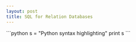 ```yaml
---
layout: post
title: SQL for Relation Databases
---
```

<div class="my-awesome-div-class">
    <div class="copy-code-button">
    </div>
```python
s = "Python syntax highlighting"
print s
```
</div>



